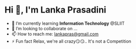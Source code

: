 ### <h1>Hi 👋, I'm <b>Lanka Prasadini </h1></b>

- 🌱 I’m currently learning  <b>Information Technology</b> @SLIIT
- 👯 I’m looking to collaborate on ...
- 📫 How to reach me: lankapras@gmail.com
- ⚡ Fun fact Relax, we're all crazy😏😏.. It's not a Competition

